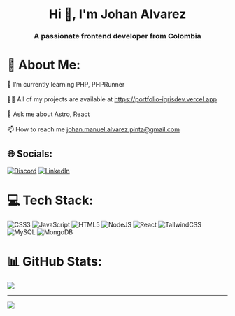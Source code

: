 <h1 align="center">Hi 👋, I'm Johan Alvarez</h1>
<h3 align="center">A passionate frontend developer from Colombia</h3>

# 💫 About Me:
🌱 I’m currently learning PHP, PHPRunner<br><br>👨‍💻 All of my projects are available at https://portfolio-igrisdev.vercel.app<br><br>💬 Ask me about Astro, React<br><br>📫 How to reach me johan.manuel.alvarez.pinta@gmail.com


## 🌐 Socials:
[![Discord](https://img.shields.io/badge/Discord-%237289DA.svg?logo=discord&logoColor=white)](https://discord.gg/igris#4563) [![LinkedIn](https://img.shields.io/badge/LinkedIn-%230077B5.svg?logo=linkedin&logoColor=white)](https://linkedin.com/in/johan-alvarez-pinta)

# 💻 Tech Stack:
![CSS3](https://img.shields.io/badge/css3-%231572B6.svg?style=for-the-badge&logo=css3&logoColor=white) ![JavaScript](https://img.shields.io/badge/javascript-%23323330.svg?style=for-the-badge&logo=javascript&logoColor=%23F7DF1E) ![HTML5](https://img.shields.io/badge/html5-%23E34F26.svg?style=for-the-badge&logo=html5&logoColor=white) ![NodeJS](https://img.shields.io/badge/node.js-6DA55F?style=for-the-badge&logo=node.js&logoColor=white) ![React](https://img.shields.io/badge/React-CA4245?style=for-the-badge&logo=react&logoColor=white) ![TailwindCSS](https://img.shields.io/badge/tailwindcss-%2338B2AC.svg?style=for-the-badge&logo=tailwind-css&logoColor=white) ![MySQL](https://img.shields.io/badge/mysql-%2300000f.svg?style=for-the-badge&logo=mysql&logoColor=white) ![MongoDB](https://img.shields.io/badge/MongoDB-%234ea94b.svg?style=for-the-badge&logo=mongodb&logoColor=white)
# 📊 GitHub Stats:
<!--
![](https://github-readme-stats.vercel.app/api?username=igrisdev&theme=nightowl&hide_border=false&include_all_commits=false&count_private=false)<br/>
![](https://github-readme-streak-stats.herokuapp.com/?user=igrisdev&theme=nightowl&hide_border=false)<br/>
-->
![](https://github-readme-stats.vercel.app/api/top-langs/?username=igrisdev&theme=nightowl&hide_border=false&include_all_commits=false&count_private=false&layout=compact)

<!--
## 🏆 GitHub Trophies
![](https://github-profile-trophy.vercel.app/?username=igrisdev&theme=radical&no-frame=true&no-bg=false&margin-w=4)
-->

---
[![](https://visitcount.itsvg.in/api?id=igrisdev&icon=0&color=0)](https://visitcount.itsvg.in)

<!-- Proudly created with GPRM ( https://gprm.itsvg.in ) -->
